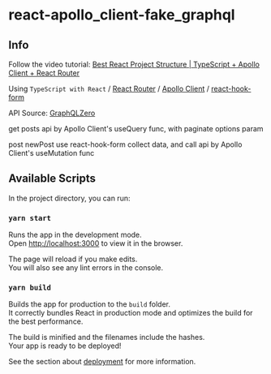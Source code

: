 # react-apollo_client-fake_graphql

## Info

Follow the video tutorial: [Best React Project Structure | TypeScript + Apollo Client + React Router](https://youtu.be/lXtdDx9RGzM)

Using `TypeScript with React` / [React Router](https://reactrouter.com/web/guides/quick-start) / [Apollo Client](https://www.apollographql.com/docs/react/) / [react-hook-form](https://react-hook-form.com/)

API Source: [GraphQLZero](https://graphqlzero.almansi.me/)

get posts api by Apollo Client's useQuery func, with paginate options param

post newPost use react-hook-form collect data, and call api by Apollo Client's useMutation func

## Available Scripts

In the project directory, you can run:

### `yarn start`

Runs the app in the development mode.\
Open [http://localhost:3000](http://localhost:3000) to view it in the browser.

The page will reload if you make edits.\
You will also see any lint errors in the console.

### `yarn build`

Builds the app for production to the `build` folder.\
It correctly bundles React in production mode and optimizes the build for the best performance.

The build is minified and the filenames include the hashes.\
Your app is ready to be deployed!

See the section about [deployment](https://facebook.github.io/create-react-app/docs/deployment) for more information.
